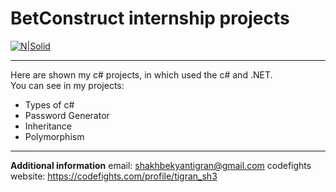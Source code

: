 # BetConstruct internship projects

[![N|Solid](http://www.puremicrogaming.com/media/1369300/betconstruct-logo-pn.jpg)](https://www.betconstruct.com/)

----
Here are shown my c# projects, in which used the c# and .NET.  
You can see in my projects:
  - Types of c#
  - Password Generator
  - Inheritance
  - Polymorphism

----
**Additional information**
email: shakhbekyantigran@gmail.com
codefights website: https://codefights.com/profile/tigran_sh3
